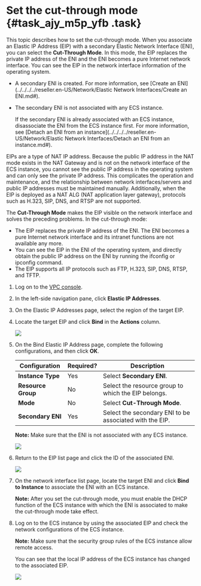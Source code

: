 # Set the cut-through mode {#task_ajy_m5p_yfb .task}

This topic describes how to set the cut-through mode. When you associate an Elastic IP Address \(EIP\) with a secondary Elastic Network Interface \(ENI\), you can select the **Cut-Through Mode**. In this mode, the EIP replaces the private IP address of the ENI and the ENI becomes a pure Internet network interface. You can see the EIP in the network interface information of the operating system.

-   A secondary ENI is created. For more information, see [Create an ENI](../../../../reseller.en-US/Network/Elastic Network Interfaces/Create an ENI.md#).
-   The secondary ENI is not associated with any ECS instance.

    If the secondary ENI is already associated with an ECS instance, disassociate the ENI from the ECS instance first. For more information, see [Detach an ENI from an instance](../../../../reseller.en-US/Network/Elastic Network Interfaces/Detach an ENI from an instance.md#).


EIPs are a type of NAT IP address. Because the public IP address in the NAT mode exists in the NAT Gateway and is not on the network interface of the ECS instance, you cannot see the public IP address in the operating system and can only see the private IP address. This complicates the operation and maintenance, and the relationship between network interfaces/servers and public IP addresses must be maintained manually. Additionally, when the EIP is deployed as a NAT ALG \(NAT application layer gateway\), protocols such as H.323, SIP, DNS, and RTSP are not supported.

The **Cut-Through Mode** makes the EIP visible on the network interface and solves the preceding problems. In the cut-through mode:

-   The EIP replaces the private IP address of the ENI. The ENI becomes a pure Internet network interface and its intranet functions are not available any more.
-   You can see the EIP in the ENI of the operating system, and directly obtain the public IP address on the ENI by running the ifconfig or ipconfig command.
-   The EIP supports all IP protocols such as FTP, H.323, SIP, DNS, RTSP, and TFTP.

1.  Log on to the [VPC console](https://partners-intl.aliyun.com/login-required#/vpc).
2.  In the left-side navigation pane, click **Elastic IP Addresses**.
3.  On the Elastic IP Addresses page, select the region of the target EIP.
4.  Locate the target EIP and click **Bind** in the **Actions** column. 

    ![](http://static-aliyun-doc.oss-cn-hangzhou.aliyuncs.com/assets/img/65386/155928258733373_en-US.png)

5.  On the Bind Elastic IP Address page, complete the following configurations, and then click **OK**. 

    |Configuration|Required?|Description|
    |-------------|---------|-----------|
    |**Instance Type**|Yes|Select **Secondary ENI**.|
    |**Resource Group**|No|Select the resource group to which the EIP belongs.|
    |**Mode**|No|Select **Cut-Through Mode**.|
    |**Secondary ENI**|Yes|Select the secondary ENI to be associated with the EIP.|

    **Note:** Make sure that the ENI is not associated with any ECS instance.

    ![](http://static-aliyun-doc.oss-cn-hangzhou.aliyuncs.com/assets/img/65386/155928258733380_en-US.png)

6.  Return to the EIP list page and click the ID of the associated ENI. 

    ![](http://static-aliyun-doc.oss-cn-hangzhou.aliyuncs.com/assets/img/65386/155928258733382_en-US.png)

7.  On the network interface list page, locate the target ENI and click **Bind to Instance** to associate the ENI with an ECS instance. 

    **Note:** After you set the cut-through mode, you must enable the DHCP function of the ECS instance with which the ENI is associated to make the cut-through mode take effect.

8.  Log on to the ECS instance by using the associated EIP and check the network configurations of the ECS instance. 

    **Note:** Make sure that the security group rules of the ECS instance allow remote access.

    You can see that the local IP address of the ECS instance has changed to the associated EIP.

    ![](http://static-aliyun-doc.oss-cn-hangzhou.aliyuncs.com/assets/img/65386/155928258733443_en-US.png)


